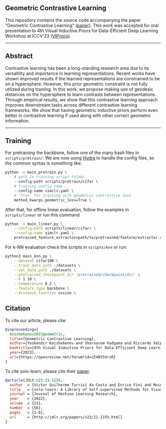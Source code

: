 ## Geometric Contrastive Learning
This repository contains the source code accompanying the paper "Geometric Contrastive Learning" ([paper](https://openreview.net/forum?id=cE4BY5XrzR)). This work was accepted for oral presentation to 4th Visual Inductive Priors for Data-Efficient Deep Learning Workshop at ICCV'23 ([VIPriors](https://vipriors.github.io/)).



---
## Abstract 
Contrastive learning has been a long-standing research
area due to its versatility and importance in learning representations.
Recent works have shown improved results if
the learned representations are constrained to be on a hypersphere.
However, this prior geometric constraint is not
fully utilized during training. In this work, we propose making
use of geodesic distances on the hypersphere to learn
contrasts between representations. Through empirical results,
we show that this contrastive learning approach improves
downstream tasks across different contrastive learning
frameworks. We show that having geometric inductive
priors perform even better in contrastive learning if used
along with other correct geometric information.

---

## Training

For pretraining the backbone, follow one of the many bash files in `scripts/pretrain/`.
We are now using [Hydra](https://github.com/facebookresearch/hydra) to handle the config files, so the common syntax is something like:
```bash
python -u main_pretrain.py \
    # path to training script folder
    --config-path scripts/pretrain/cifar \
    # training config name
    --config-name simclr.yaml \
    # 'True' for training with geometric contrastive loss
    method_kwargs.geometric_loss=True \
```

After that, for offline linear evaluation, follow the examples in `scripts/linear` or run this command
```bash
python -u main_linear.py \
    --config-path scripts/linear/cifar/ \
    --config-name simclr.yaml \
    pretrained_feature_extractor=path/to/pretrained/feature/extractor.ckpt
```

For k-NN evaluation check the scripts in `scripts/knn` or run:
```bash
python3 main_knn.py \
    --dataset cifar100 \
    --train_data_path ./datasets \
    --val_data_path ./datasets \
    --pretrained_checkpoint_dir 'pretrained/checkpoint/dir' \
    --k 1 10 \
    --temperature 0.2 \
    --feature_type backbone \
    --distance_function cosine \

```


## Citation
To cite our article, please cite:
```bibtex
@inproceedings{
  koishekenov2023geometric,
  title={Geometric Contrastive Learning},
  author={Yeskendir Koishekenov and Sharvaree Vadgama and Riccardo Valperga and Erik J Bekkers},
  booktitle={4th Visual Inductive Priors for Data-Efficient Deep Learning Workshop},
  year={2023},
  url={https://openreview.net/forum?id=cE4BY5XrzR}
}
```


To cite solo-learn, please cite their [paper](https://jmlr.org/papers/v23/21-1155.html):
```bibtex
@article{JMLR:v23:21-1155,
  author  = {Victor Guilherme Turrisi da Costa and Enrico Fini and Moin Nabi and Nicu Sebe and Elisa Ricci},
  title   = {solo-learn: A Library of Self-supervised Methods for Visual Representation Learning},
  journal = {Journal of Machine Learning Research},
  year    = {2022},
  volume  = {23},
  number  = {56},
  pages   = {1-6},
  url     = {http://jmlr.org/papers/v23/21-1155.html}
}
```
